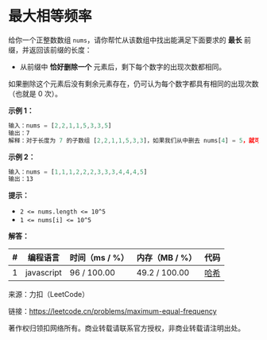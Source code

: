 # 最大相等频率

给你一个正整数数组 `nums`，请你帮忙从该数组中找出能满足下面要求的 **最长** 前缀，并返回该前缀的长度：

- 从前缀中 **恰好删除一个** 元素后，剩下每个数字的出现次数都相同。

如果删除这个元素后没有剩余元素存在，仍可认为每个数字都具有相同的出现次数（也就是 0 次）。

**示例 1：**

``` javascript
输入：nums = [2,2,1,1,5,3,3,5]
输出：7
解释：对于长度为 7 的子数组 [2,2,1,1,5,3,3]，如果我们从中删去 nums[4] = 5，就可以得到 [2,2,1,1,3,3]，里面每个数字都出现了两次。
```

**示例 2：**

``` javascript
输入：nums = [1,1,1,2,2,2,3,3,3,4,4,4,5]
输出：13
```

**提示：**

- `2 <= nums.length <= 10^5`
- `1 <= nums[i] <= 10^5`

**解答：**

**#**|**编程语言**|**时间（ms / %）**|**内存（MB / %）**|**代码**
--|--|--|--|--
1|javascript|96 / 100.00|49.2 / 100.00|[哈希](./javascript/ac_v1.js)

来源：力扣（LeetCode）

链接：https://leetcode.cn/problems/maximum-equal-frequency

著作权归领扣网络所有。商业转载请联系官方授权，非商业转载请注明出处。
